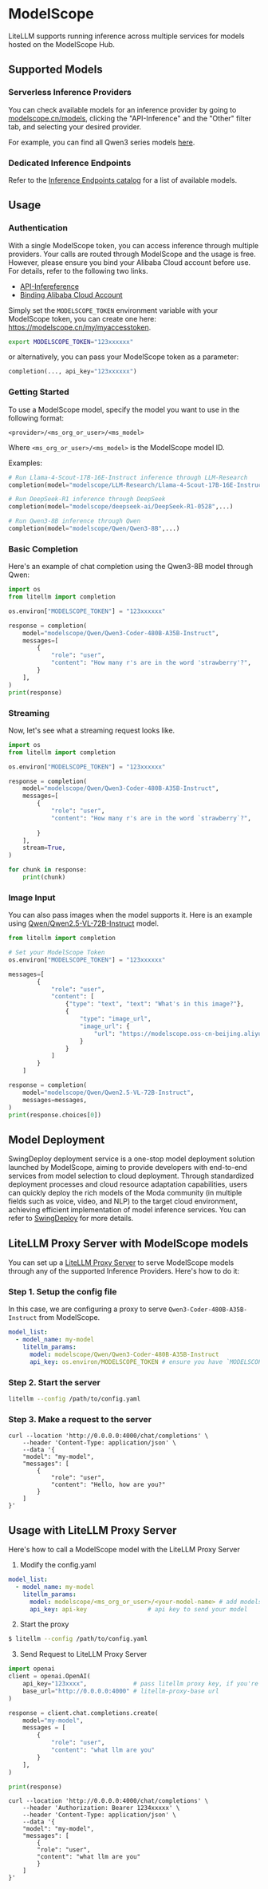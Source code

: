 # ModelScope
LiteLLM supports running inference across multiple services for models hosted on the ModelScope Hub.

## Supported Models

### Serverless Inference Providers
You can check available models for an inference provider by going to [modelscope.cn/models](https://modelscope.cn/models), clicking the "API-Inference" and the "Other" filter tab, and selecting your desired provider.

For example, you can find all Qwen3 series models [here](https://modelscope.cn/models?filter=inference_type&model_type=qwen3&page=1&tabKey=other).


### Dedicated Inference Endpoints
Refer to the [Inference Endpoints catalog](https://modelscope.cn/models?filter=inference_type&page=1&tabKey=task) for a list of available models.

## Usage


### Authentication
With a single ModelScope token, you can access inference through multiple providers. Your calls are routed through ModelScope and the usage is free. 
However, please ensure you bind your Alibaba Cloud account before use. For details, refer to the following two links.
- [API-Infereference](https://modelscope.cn/docs/model-service/API-Inference/intro)
- [Binding Alibaba Cloud Account](https://modelscope.cn/docs/accounts/aliyun-binding-and-authorization)

Simply set the `MODELSCOPE_TOKEN` environment variable with your ModelScope token, you can create one here: https://modelscope.cn/my/myaccesstoken.

```bash
export MODELSCOPE_TOKEN="123xxxxxx"
```
or alternatively, you can pass your ModelScope token as a parameter:
```python
completion(..., api_key="123xxxxxx")
```

### Getting Started

To use a ModelScope model, specify the model you want to use in the following format:
```
<provider>/<ms_org_or_user>/<ms_model>
```
Where `<ms_org_or_user>/<ms_model>` is the ModelScope model ID.

Examples:

```python
# Run Llama-4-Scout-17B-16E-Instruct inference through LLM-Research
completion(model="modelscope/LLM-Research/Llama-4-Scout-17B-16E-Instruct",...)

# Run DeepSeek-R1 inference through DeepSeek
completion(model="modelscope/deepseek-ai/DeepSeek-R1-0528",...)

# Run Qwen3-8B inference through Qwen
completion(model="modelscope/Qwen/Qwen3-8B",...)
```


### Basic Completion
Here's an example of chat completion using the Qwen3-8B model through Qwen:

```python
import os
from litellm import completion

os.environ["MODELSCOPE_TOKEN"] = "123xxxxxx"

response = completion(
    model="modelscope/Qwen/Qwen3-Coder-480B-A35B-Instruct",
    messages=[
        {
            "role": "user",
            "content": "How many r's are in the word 'strawberry'?",
        }
    ],
)
print(response)
```

### Streaming
Now, let's see what a streaming request looks like.

```python
import os
from litellm import completion

os.environ["MODELSCOPE_TOKEN"] = "123xxxxxx"

response = completion(
    model="modelscope/Qwen/Qwen3-Coder-480B-A35B-Instruct",
    messages=[
        {
            "role": "user",
            "content": "How many r's are in the word `strawberry`?",
            
        }
    ],
    stream=True,
)

for chunk in response:
    print(chunk)
```

### Image Input
You can also pass images when the model supports it. Here is an example using [Qwen/Qwen2.5-VL-72B-Instruct](https://modelscope.cn/models/Qwen/Qwen2.5-VL-72B-Instruct) model.

```python
from litellm import completion

# Set your ModelScope Token
os.environ["MODELSCOPE_TOKEN"] = "123xxxxxx"

messages=[
        {
            "role": "user",
            "content": [
                {"type": "text", "text": "What's in this image?"},
                {
                    "type": "image_url",
                    "image_url": {
                        "url": "https://modelscope.oss-cn-beijing.aliyuncs.com/demo/images/audrey_hepburn.jpg"
                    }
                }
            ]
        }
    ]

response = completion(
    model="modelscope/Qwen/Qwen2.5-VL-72B-Instruct", 
    messages=messages,
)
print(response.choices[0])
```

## Model Deployment
SwingDeploy deployment service is a one-stop model deployment solution launched by ModelScope, aiming to provide developers with end-to-end services from model selection to cloud deployment. Through standardized deployment processes and cloud resource adaptation capabilities, users can quickly deploy the rich models of the Moda community (in multiple fields such as voice, video, and NLP) to the target cloud environment, achieving efficient implementation of model inference services. You can refer to [SwingDeploy](https://modelscope.cn/docs/model-service/deployment/intro) for more details.

## LiteLLM Proxy Server with ModelScope models
You can set up a [LiteLLM Proxy Server](https://docs.litellm.ai/#litellm-proxy-server-llm-gateway) to serve ModelScope models through any of the supported Inference Providers. Here's how to do it:

### Step 1. Setup the config file

In this case, we are configuring a proxy to serve `Qwen3-Coder-480B-A35B-Instruct` from ModelScope.

```yaml
model_list:
  - model_name: my-model
    litellm_params:
      model: modelscope/Qwen/Qwen3-Coder-480B-A35B-Instruct
      api_key: os.environ/MODELSCOPE_TOKEN # ensure you have `MODELSCOPE_TOKEN` in your .env
```

### Step 2. Start the server
```bash
litellm --config /path/to/config.yaml
```

### Step 3. Make a request to the server
<Tabs>
<TabItem value="curl" label="curl">

```shell
curl --location 'http://0.0.0.0:4000/chat/completions' \
    --header 'Content-Type: application/json' \
    --data '{
    "model": "my-model",
    "messages": [
        {
            "role": "user",
            "content": "Hello, how are you?"
        }
    ]
}'
```


## Usage with LiteLLM Proxy Server

Here's how to call a ModelScope model with the LiteLLM Proxy Server

1. Modify the config.yaml 

  ```yaml showLineNumbers
  model_list:
    - model_name: my-model
      litellm_params:
        model: modelscope/<ms_org_or_user>/<your-model-name> # add modelscope/ prefix to route as ModelScope provider
        api_key: api-key                 # api key to send your model
  ```


2. Start the proxy 

  ```bash
  $ litellm --config /path/to/config.yaml
  ```

3. Send Request to LiteLLM Proxy Server

  <Tabs>

  <TabItem value="openai" label="OpenAI Python v1.0.0+">

  ```python showLineNumbers
  import openai
  client = openai.OpenAI(
      api_key="123xxxx",             # pass litellm proxy key, if you're using virtual keys
      base_url="http://0.0.0.0:4000" # litellm-proxy-base url
  )

  response = client.chat.completions.create(
      model="my-model",
      messages = [
          {
              "role": "user",
              "content": "what llm are you"
          }
      ],
  )

  print(response)
  ```
  </TabItem>

  <TabItem value="curl" label="curl">

  ```shell
  curl --location 'http://0.0.0.0:4000/chat/completions' \
      --header 'Authorization: Bearer 1234xxxxx' \
      --header 'Content-Type: application/json' \
      --data '{
      "model": "my-model",
      "messages": [
          {
          "role": "user",
          "content": "what llm are you"
          }
      ]
  }'
  ```
  </TabItem>

  </Tabs>


